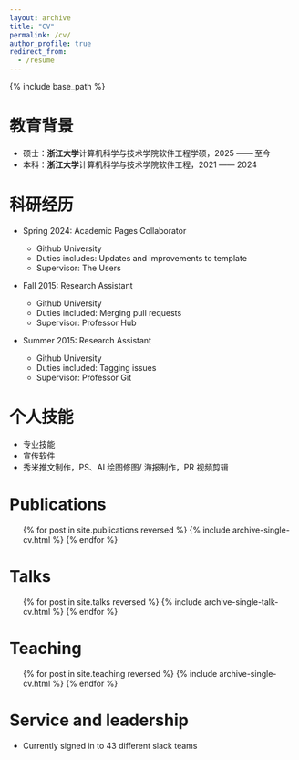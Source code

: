 ```yaml
---
layout: archive
title: "CV"
permalink: /cv/
author_profile: true
redirect_from:
  - /resume
---
```


{% include base_path %}

教育背景
======
* 硕士：**浙江大学**计算机科学与技术学院软件工程学硕，2025 —— 至今
* 本科：**浙江大学**计算机科学与技术学院软件工程，2021 —— 2024

科研经历
======
* Spring 2024: Academic Pages Collaborator
  * Github University
  * Duties includes: Updates and improvements to template
  * Supervisor: The Users

* Fall 2015: Research Assistant
  * Github University
  * Duties included: Merging pull requests
  * Supervisor: Professor Hub

* Summer 2015: Research Assistant
  * Github University
  * Duties included: Tagging issues
  * Supervisor: Professor Git
  
个人技能
======
* 专业技能
* 宣传软件
*   秀米推文制作，PS、AI 绘图修图/ 海报制作，PR 视频剪辑

Publications
======
  <ul>{% for post in site.publications reversed %}
    {% include archive-single-cv.html %}
  {% endfor %}</ul>
  
Talks
======
  <ul>{% for post in site.talks reversed %}
    {% include archive-single-talk-cv.html  %}
  {% endfor %}</ul>
  
Teaching
======
  <ul>{% for post in site.teaching reversed %}
    {% include archive-single-cv.html %}
  {% endfor %}</ul>
  
Service and leadership
======
* Currently signed in to 43 different slack teams
